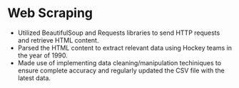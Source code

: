# Web Scraping

- Utilized BeautifulSoup and Requests libraries to send HTTP requests and retrieve HTML content.
- Parsed the HTML content to extract relevant data using Hockey teams in the year of 1990.
- Made use of implementing data cleaning/manipulation techiniques to ensure complete accuracy and regularly updated the CSV file with the latest data.
